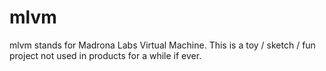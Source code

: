 mlvm
====

mlvm stands for Madrona Labs Virtual Machine. 
This is a toy / sketch / fun project not used in products for a while if ever.
